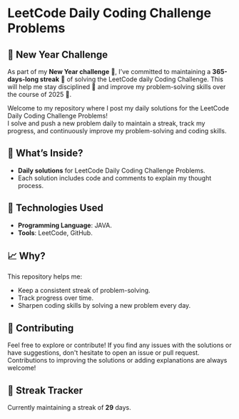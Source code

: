 # LeetCode Daily Coding Challenge Problems

## 🎯 New Year Challenge

As part of my **New Year challenge** 🎯, I’ve committed to maintaining a **365-days-long streak** 📅 of solving the LeetCode daily Coding Challenge. This will help me stay disciplined 💪 and improve my problem-solving skills over the course of 2025 🚀.

Welcome to my repository where I post my daily solutions for the LeetCode Daily Coding Challenge Problems!  
I solve and push a new problem daily to maintain a streak, track my progress, and continuously improve my problem-solving and coding skills.

## 🚀 What’s Inside?

- **Daily solutions** for LeetCode Daily Coding Challenge Problems.
- Each solution includes code and comments to explain my thought process.

## 🔧 Technologies Used

- **Programming Language**: JAVA.
- **Tools**: LeetCode, GitHub.

## 📈 Why?

This repository helps me:
- Keep a consistent streak of problem-solving.
- Track progress over time.
- Sharpen coding skills by solving a new problem every day.

## 🤝 Contributing

Feel free to explore or contribute! If you find any issues with the solutions or have suggestions, don't hesitate to open an issue or pull request. Contributions to improving the solutions or adding explanations are always welcome!

## 📅 Streak Tracker

Currently maintaining a streak of **29** days.